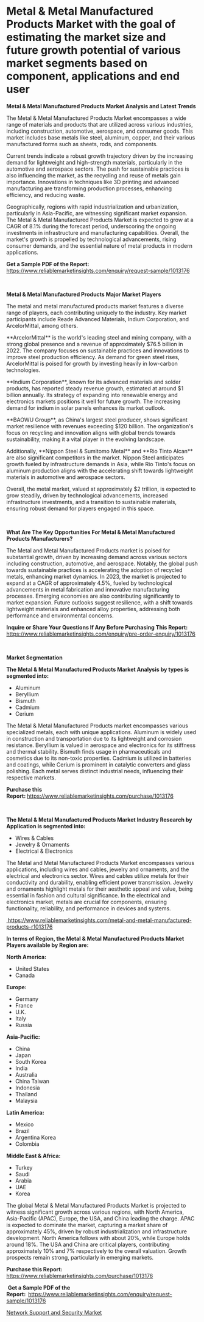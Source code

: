 <p><h1>Metal & Metal Manufactured Products Market with the goal of estimating the market size and future growth potential of various market segments based on component, applications and end user</h1></p><p><strong>Metal & Metal Manufactured Products Market Analysis and Latest Trends</strong></p>
<p><p>The Metal & Metal Manufactured Products Market encompasses a wide range of materials and products that are utilized across various industries, including construction, automotive, aerospace, and consumer goods. This market includes base metals like steel, aluminum, copper, and their various manufactured forms such as sheets, rods, and components. </p><p>Current trends indicate a robust growth trajectory driven by the increasing demand for lightweight and high-strength materials, particularly in the automotive and aerospace sectors. The push for sustainable practices is also influencing the market, as the recycling and reuse of metals gain importance. Innovations in techniques like 3D printing and advanced manufacturing are transforming production processes, enhancing efficiency, and reducing waste.</p><p>Geographically, regions with rapid industrialization and urbanization, particularly in Asia-Pacific, are witnessing significant market expansion. The Metal & Metal Manufactured Products Market is expected to grow at a CAGR of 8.1% during the forecast period, underscoring the ongoing investments in infrastructure and manufacturing capabilities. Overall, the market's growth is propelled by technological advancements, rising consumer demands, and the essential nature of metal products in modern applications.</p></p>
<p><strong>Get a Sample PDF of the Report:&nbsp;</strong> <a href="https://www.reliablemarketinsights.com/enquiry/request-sample/1013176?utm_campaign=2535&utm_medium=2&utm_source=Github&utm_content=ia&utm_term=08032025&utm_id=metal-metal-manufactured-products">https://www.reliablemarketinsights.com/enquiry/request-sample/1013176</a></p>
<p>&nbsp;</p>
<p><strong>Metal & Metal Manufactured Products Major Market Players</strong></p>
<p><p>The metal and metal manufactured products market features a diverse range of players, each contributing uniquely to the industry. Key market participants include Reade Advanced Materials, Indium Corporation, and ArcelorMittal, among others.</p><p>**ArcelorMittal** is the world's leading steel and mining company, with a strong global presence and a revenue of approximately $76.5 billion in 2022. The company focuses on sustainable practices and innovations to improve steel production efficiency. As demand for green steel rises, ArcelorMittal is poised for growth by investing heavily in low-carbon technologies.</p><p>**Indium Corporation**, known for its advanced materials and solder products, has reported steady revenue growth, estimated at around $1 billion annually. Its strategy of expanding into renewable energy and electronics markets positions it well for future growth. The increasing demand for indium in solar panels enhances its market outlook.</p><p>**BAOWU Group**, as China's largest steel producer, shows significant market resilience with revenues exceeding $120 billion. The organization's focus on recycling and innovation aligns with global trends towards sustainability, making it a vital player in the evolving landscape.</p><p>Additionally, **Nippon Steel & Sumitomo Metal** and **Rio Tinto Alcan** are also significant competitors in the market. Nippon Steel anticipates growth fueled by infrastructure demands in Asia, while Rio Tinto's focus on aluminum production aligns with the accelerating shift towards lightweight materials in automotive and aerospace sectors.</p><p>Overall, the metal market, valued at approximately $2 trillion, is expected to grow steadily, driven by technological advancements, increased infrastructure investments, and a transition to sustainable materials, ensuring robust demand for players engaged in this space.</p></p>
<p>&nbsp;</p>
<p><strong>What Are The Key Opportunities For Metal & Metal Manufactured Products Manufacturers?</strong></p>
<p><p>The Metal and Metal Manufactured Products market is poised for substantial growth, driven by increasing demand across various sectors including construction, automotive, and aerospace. Notably, the global push towards sustainable practices is accelerating the adoption of recycled metals, enhancing market dynamics. In 2023, the market is projected to expand at a CAGR of approximately 4.5%, fueled by technological advancements in metal fabrication and innovative manufacturing processes. Emerging economies are also contributing significantly to market expansion. Future outlooks suggest resilience, with a shift towards lightweight materials and enhanced alloy properties, addressing both performance and environmental concerns.</p></p>
<p><strong>Inquire or Share Your Questions If Any Before Purchasing This Report:</strong> <a href="https://www.reliablemarketinsights.com/enquiry/pre-order-enquiry/1013176?utm_campaign=2535&utm_medium=2&utm_source=Github&utm_content=ia&utm_term=08032025&utm_id=metal-metal-manufactured-products">https://www.reliablemarketinsights.com/enquiry/pre-order-enquiry/1013176</a></p>
<p>&nbsp;</p>
<p><strong>Market Segmentation</strong></p>
<p><strong>The Metal & Metal Manufactured Products Market Analysis by types is segmented into:</strong></p>
<p><ul><li>Aluminum</li><li>Beryllium</li><li>Bismuth</li><li>Cadmium</li><li>Cerium</li></ul></p>
<p><p>The Metal & Metal Manufactured Products market encompasses various specialized metals, each with unique applications. Aluminum is widely used in construction and transportation due to its lightweight and corrosion resistance. Beryllium is valued in aerospace and electronics for its stiffness and thermal stability. Bismuth finds usage in pharmaceuticals and cosmetics due to its non-toxic properties. Cadmium is utilized in batteries and coatings, while Cerium is prominent in catalytic converters and glass polishing. Each metal serves distinct industrial needs, influencing their respective markets.</p></p>
<p><strong>Purchase this Report:&nbsp;</strong><a href="https://www.reliablemarketinsights.com/purchase/1013176?utm_campaign=2535&utm_medium=2&utm_source=Github&utm_content=ia&utm_term=08032025&utm_id=metal-metal-manufactured-products">https://www.reliablemarketinsights.com/purchase/1013176</a></p>
<p>&nbsp;</p>
<p><strong>The Metal & Metal Manufactured Products Market Industry Research by Application is segmented into:</strong></p>
<p><ul><li>Wires & Cables</li><li>Jewelry & Ornaments</li><li>Electrical & Electronics</li></ul></p>
<p><p>The Metal and Metal Manufactured Products Market encompasses various applications, including wires and cables, jewelry and ornaments, and the electrical and electronics sector. Wires and cables utilize metals for their conductivity and durability, enabling efficient power transmission. Jewelry and ornaments highlight metals for their aesthetic appeal and value, being essential in fashion and cultural significance. In the electrical and electronics market, metals are crucial for components, ensuring functionality, reliability, and performance in devices and systems.</p></p>
<p><a href="https://www.reliablemarketinsights.com/metal-and-metal-manufactured-products-r1013176?utm_campaign=2535&utm_medium=2&utm_source=Github&utm_content=ia&utm_term=08032025&utm_id=metal-metal-manufactured-products">&nbsp;https://www.reliablemarketinsights.com/metal-and-metal-manufactured-products-r1013176</a></p>
<p><strong>In terms of Region, the Metal & Metal Manufactured Products Market Players available by Region are:</strong></p>
<p>
    <p> <strong> North America: </strong>
        <ul>
            <li>United States</li>
            <li>Canada</li>
        </ul>
        </p> 
    <p> <strong> Europe: </strong>
        <ul>
            <li>Germany</li>
            <li>France</li>
            <li>U.K.</li>
            <li>Italy</li>
            <li>Russia</li>
        </ul>
        </p> 
    <p> <strong> Asia-Pacific: </strong>
        <ul>
            <li>China</li>
            <li>Japan</li>
            <li>South Korea</li>
            <li>India</li>
            <li>Australia</li>
            <li>China Taiwan</li>
            <li>Indonesia</li>
            <li>Thailand</li>
            <li>Malaysia</li>
        </ul>
        </p> 
    <p> <strong> Latin America: </strong>
        <ul>
            <li>Mexico</li>
            <li>Brazil</li>
            <li>Argentina Korea</li>
            <li>Colombia</li>
        </ul>
        </p> 
    <p> <strong> Middle East & Africa: </strong>
        <ul>
            <li>Turkey</li>
            <li>Saudi</li>
            <li>Arabia</li>
            <li>UAE</li>
            <li>Korea</li>
        </ul>
    </p>
    </p>
<p><p>The global Metal & Metal Manufactured Products Market is projected to witness significant growth across various regions, with North America, Asia-Pacific (APAC), Europe, the USA, and China leading the charge. APAC is expected to dominate the market, capturing a market share of approximately 45%, driven by robust industrialization and infrastructure development. North America follows with about 20%, while Europe holds around 18%. The USA and China are critical players, contributing approximately 10% and 7% respectively to the overall valuation. Growth prospects remain strong, particularly in emerging markets.</p></p>
<p><strong>Purchase this Report: </strong><a href="https://www.reliablemarketinsights.com/purchase/1013176?utm_campaign=2535&utm_medium=2&utm_source=Github&utm_content=ia&utm_term=08032025&utm_id=metal-metal-manufactured-products">https://www.reliablemarketinsights.com/purchase/1013176</a></p>
<p>&nbsp;<strong>Get a Sample PDF of the Report:&nbsp;&nbsp;</strong><a href="https://www.reliablemarketinsights.com/enquiry/request-sample/1013176?utm_campaign=2535&utm_medium=2&utm_source=Github&utm_content=ia&utm_term=08032025&utm_id=metal-metal-manufactured-products">https://www.reliablemarketinsights.com/enquiry/request-sample/1013176</a></p>
<p><strong></strong></p>
<p><p><a href="https://github.com/sherikacas30/Market-Research-Report-List-1/blob/main/network-support-and-security-market.md?utm_campaign=2535&utm_medium=2&utm_source=Github&utm_content=ia&utm_term=08032025&utm_id=metal-metal-manufactured-products">Network Support and Security Market</a></p></p>